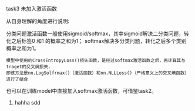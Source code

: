 task3 未加入激活函数



  从自身理解的角度进行说明:

分类问题激活函数一般使用sigmoid/softmax，其中sigmoid解决二分类问题，转化之后标签0 和1 的概率之和为1；
softmax解决多分类问题，转化之后多个类别概率之和为1。

	模型中使用的CrossEntropyLoss()损失函数，是经过softmax激活函数之后，再计算其与traget的交叉熵损失，
	即该方法是nn.LogSolfrmax()（激活函数）和nn.NLLLoss()（严格意义上的交叉熵函数）进行了结合

也可以在训练model中直接加入softmax激活函数，可借鉴task2。

1. hahha   sdd
